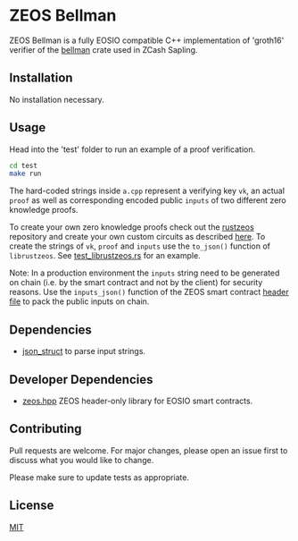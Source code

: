 # ZEOS Bellman

ZEOS Bellman is a fully EOSIO compatible C++ implementation of 'groth16' verifier of the [bellman](https://github.com/zkcrypto/bellman/) crate used in ZCash Sapling. 

## Installation

No installation necessary.

## Usage

Head into the 'test' folder to run an example of a proof verification.

```bash
cd test
make run
```

The hard-coded strings inside `a.cpp` represent a verifying key `vk`, an actual `proof` as well as corresponding encoded public `inputs` of two different zero knowledge proofs.

To create your own zero knowledge proofs check out the [rustzeos](https://github.com/mschoenebeck/rustzeos) repository and create your own custom circuits as described [here](https://docs.rs/bellman/latest/bellman/). To create the strings of `vk`, `proof` and `inputs` use the `to_json()` function of `librustzeos`. See [test_librustzeos.rs](https://github.com/mschoenebeck/rustzeos/blob/main/testzeos/src/test_librustzeos.rs) for an example.

Note: In a production environment the `inputs` string need to be generated on chain (i.e. by the smart contract and not by the client) for security reasons. Use the `inputs_json()` function of the ZEOS smart contract [header file](https://github.com/mschoenebeck/thezeostoken/blob/e0fbc92168c549d3d22c6ee6b56d456de13b2809/contracts/eos/thezeostoken/zeos.hpp#L182) to pack the public inputs on chain.

## Dependencies

* [json_struct](https://github.com/mschoenebeck/json_struct) to parse input strings.

## Developer Dependencies

* [zeos.hpp]() ZEOS header-only library for EOSIO smart contracts.

## Contributing
Pull requests are welcome. For major changes, please open an issue first to discuss what you would like to change.

Please make sure to update tests as appropriate.

## License
[MIT](https://choosealicense.com/licenses/mit/)
